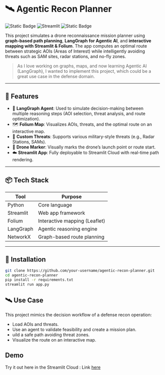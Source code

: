 # 🛰️ Agentic Recon Planner
![Static Badge](https://img.shields.io/badge/Python-3.8%2B-black)
![Streamlit](https://img.shields.io/badge/Streamlit-1.0%2B-red)
![Static Badge](https://img.shields.io/badge/AgenticAI-LangChain-blue)


This project simulates a drone reconnaissance mission planner using **graph-based path planning**, **LangGraph for Agentic AI**, and **interactive mapping with Streamlit & Folium**. The app computes an optimal route between strategic AOIs (Areas of Interest) while intelligently avoiding threats such as SAM sites, radar stations, and no-fly zones.

> As I love working on graphs, maps, and now learning Agentic AI (LangGraph), I wanted to implement this project, which could be a great use case in the defense domain.

---

## 🚀 Features

- 🧠 **LangGraph Agent**: Used to simulate decision-making between multiple reasoning steps (AOI selection, threat analysis, and route optimization).
- 🗺️ **Folium Map**: Visualizes AOIs, threats, and the optimal route on an interactive map.
- 🔄 **Custom Threats**: Supports various military-style threats (e.g., Radar Stations, SAMs).
- 📍 **Drone Marker**: Visually marks the drone’s launch point or route start.
- ☁️ **Streamlit App**: Fully deployable to Streamlit Cloud with real-time path rendering.

---

## 📦 Tech Stack

| Tool         | Purpose                             |
|--------------|-------------------------------------|
| Python       | Core language                       |
| Streamlit    | Web app framework                   |
| Folium       | Interactive mapping (Leaflet)       |
| LangGraph    | Agentic reasoning engine            |
| NetworkX     | Graph-based route planning          |

---

## 🔧 Installation

```bash
git clone https://github.com/your-username/agentic-recon-planner.git
cd agentic-recon-planner
pip install -r requirements.txt
streamlit run app.py
```

## 🛰️ Use Case

This project mimics the decision workflow of a defense recon operation:

* Load AOIs and threats.
* Use an agent to validate feasibility and create a mission plan.
* uild a safe path avoiding threat zones.
* Visualize the route on an interactive map.

## Demo

Try it out here in the Streamlit Cloud : Link [here](https://portofaman-droneintelpath.streamlit.app/)


